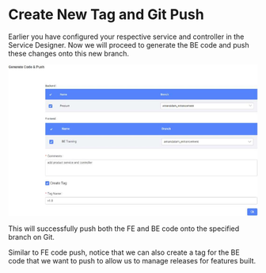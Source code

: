 # Create New Tag and Git Push



Earlier you have configured your respective service and controller in the Service Designer. Now we will proceed to generate the BE code and push these changes onto this new branch.







![Image Description](./images/image_164.jpeg)





This will successfully push both the FE and BE code onto the specified branch on Git.

Similar to FE code push, notice that we can also create a tag for the BE code that we want to push to allow us to manage releases for features built.







